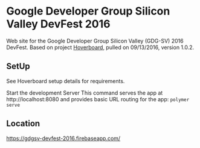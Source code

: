 # Google Developer Group Silicon Valley DevFest 2016

Web site for the Google Developer Group Silicon Valley (GDG-SV) 2016 DevFest. Based on project [Hoverboard](https://github.com/gdg-x/hoverboard/), pulled on 09/13/2016, version 1.0.2.

## SetUp
See Hoverboard setup details for requirements.

Start the development Server
This command serves the app at http://localhost:8080 and provides basic URL routing for the app:
`polymer serve`


## Location
https://gdgsv-devfest-2016.firebaseapp.com/

